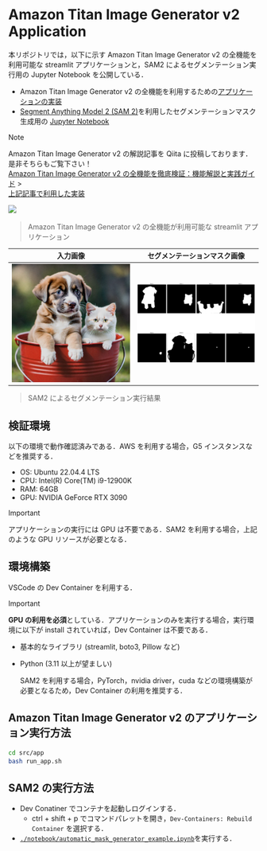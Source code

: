 # Amazon Titan Image Generator v2 Application

本リポジトリでは，以下に示す Amazon Titan Image Generator v2 の全機能を利用可能な streamlit アプリケーションと，SAM2 によるセグメンテーション実行用の Jupyter Notebook を公開している．

- Amazon Titan Image Generator v2 の全機能を利用するための[アプリケーションの実装](https://github.com/ren8k/aws-bedrock-titan-image-generator-app/blob/main/src/app/app.py)
- [Segment Anything Model 2 (SAM 2)](https://github.com/facebookresearch/segment-anything-2)を利用したセグメンテーションマスク生成用の [Jupyter Notebook](https://github.com/ren8k/aws-bedrock-titan-image-generator-app/blob/main/notebook/automatic_mask_generator_example.ipynb)

> [!NOTE]
> Amazon Titan Image Generator v2 の解説記事を Qiita に投稿しております．
> 是非そちらもご覧下さい！
> <br> [Amazon Titan Image Generator v2 の全機能を徹底検証：機能解説と実践ガイド](https://qiita.com/ren8k/items/94b5d9bdc513acde371e) > <br> [上記記事で利用した実装](https://github.com/ren8k/aws-bedrock-titan-image-generator-app/blob/main/notebook/verify_all_features_of_titan_image_generator_v2.ipynb)

<img src="./assets/demo.gif">

> Amazon Titan Image Generator v2 の全機能が利用可能な streamlit アプリケーション

| 入力画像                                          | セグメンテーションマスク画像                            |
| ------------------------------------------------- | ------------------------------------------------------- |
| <img src="./images/input/dogcat.png" width="300"> | <img src="./images/mask/masks_dog_cat.png" width="300"> |

> SAM2 によるセグメンテーション実行結果

## 検証環境

以下の環境で動作確認済みである．AWS を利用する場合，G5 インスタンスなどを推奨する．

- OS: Ubuntu 22.04.4 LTS
- CPU: Intel(R) Core(TM) i9-12900K
- RAM: 64GB
- GPU: NVIDIA GeForce RTX 3090

> [!IMPORTANT]
> アプリケーションの実行には GPU は不要である．SAM2 を利用する場合，上記のような GPU リソースが必要となる．

## 環境構築

VSCode の Dev Container を利用する．

> [!IMPORTANT]
> **GPU の利用を必須**としている．アプリケーションのみを実行する場合，実行環境に以下が install されていれば，Dev Container は不要である．
>
> - 基本的なライブラリ (streamlit, boto3, Pillow など)
> - Python (3.11 以上が望ましい)
>
>   SAM2 を利用する場合，PyTorch，nvidia driver，cuda などの環境構築が必要となるため，Dev Container の利用を推奨する．

## Amazon Titan Image Generator v2 のアプリケーション実行方法

```bash
cd src/app
bash run_app.sh
```

## SAM2 の実行方法

- Dev Conatiner でコンテナを起動しログインする．
  - ctrl + shift + p でコマンドパレットを開き，`Dev-Containers: Rebuild Container` を選択する．
- [`./notebook/automatic_mask_generator_example.ipynb`](https://github.com/ren8k/aws-bedrock-titan-image-generator-app/blob/main/notebook/automatic_mask_generator_example.ipynb)を実行する．
